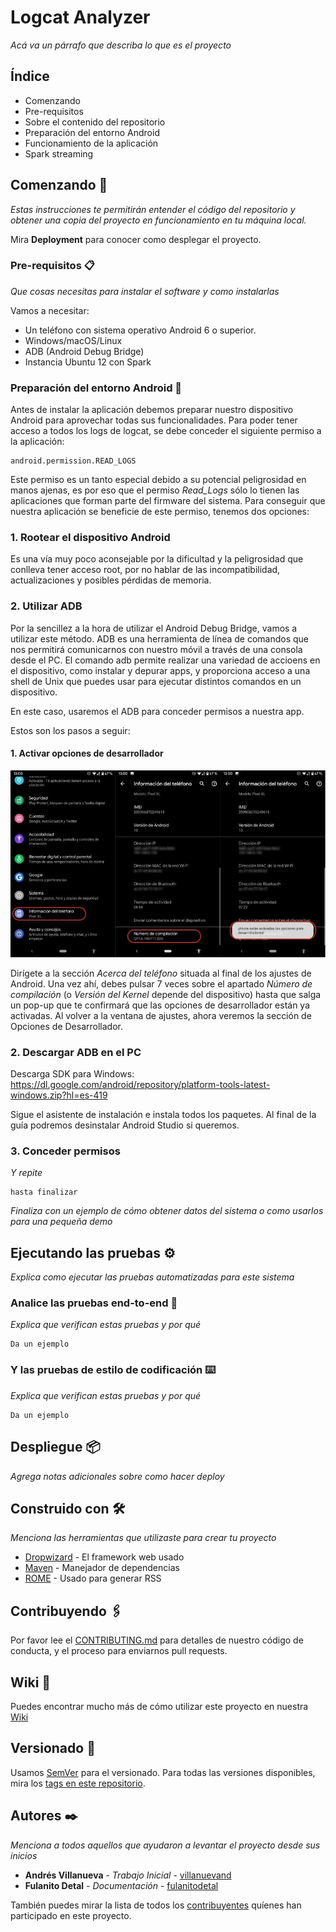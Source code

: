 # Logcat Analyzer

_Acá va un párrafo que describa lo que es el proyecto_

## Índice

- Comenzando
- Pre-requisitos
- Sobre el contenido del repositorio
- Preparación del entorno Android
- Funcionamiento de la aplicación
- Spark streaming

## Comenzando 🚀

_Estas instrucciones te permitirán entender el código del repositorio y obtener una copia del proyecto en funcionamiento en tu máquina local._

Mira **Deployment** para conocer como desplegar el proyecto.


### Pre-requisitos 📋

_Que cosas necesitas para instalar el software y como instalarlas_

Vamos a necesitar:
- Un teléfono con sistema operativo Android 6 o superior.
- Windows/macOS/Linux
- ADB (Android Debug Bridge)
- Instancia Ubuntu 12 con Spark


### Preparación del entorno Android 🔧

Antes de instalar la aplicación debemos preparar nuestro dispositivo Android para aprovechar todas sus funcionalidades. 
Para poder tener acceso a todos los logs de logcat, se debe conceder el siguiente permiso a la aplicación:

```
android.permission.READ_LOGS
```

Este permiso es un tanto especial debido a su potencial peligrosidad en manos ajenas, es por eso que el permiso _Read_Logs_ sólo lo tienen las aplicaciones que forman parte del firmware del sistema. Para conseguir que nuestra aplicación se beneficie de este permiso, tenemos dos opciones:
### 1. Rootear el dispositivo Android
Es una vía muy poco aconsejable por la dificultad y la peligrosidad que conlleva tener acceso root, por no hablar de las incompatibilidad, actualizaciones y posibles pérdidas de memoria.

### 2. Utilizar ADB
Por la sencillez a la hora de utilizar el Android Debug Bridge, vamos a utilizar este método. ADB es una herramienta de línea de comandos que nos permitirá comunicarnos con nuestro móvil a través de una consola desde el PC. El comando adb permite realizar una variedad de accioens en el dispositivo, como instalar y depurar apps, y proporciona acceso a una shell de Unix que puedes usar para ejecutar distintos comandos en un dispositivo. 

En este caso, usaremos el ADB para conceder permisos a nuestra app.

Estos son los pasos a seguir:

#### 1. Activar opciones de desarrollador
![OpcionesDesarrollador1](/res/img/OpcionesDesarrollador1.png)

Dirígete a la sección _Acerca del teléfono_ situada al final de los ajustes de Android.
Una vez ahí, debes pulsar 7 veces sobre el apartado _Número de compilación_ (o _Versión del Kernel_ depende del dispositivo) hasta que salga un pop-up que te confirmará que las opciones de desarrollador están ya activadas.
Al volver a la ventana de ajustes, ahora veremos la sección de Opciones de Desarrollador.

### 2. Descargar ADB en el PC

Descarga SDK para Windows: https://dl.google.com/android/repository/platform-tools-latest-windows.zip?hl=es-419

Sigue el asistente de instalación e instala todos los paquetes.
Al final de la guía podremos desinstalar Android Studio si queremos. 


### 3. Conceder permisos



_Y repite_

```
hasta finalizar
```

_Finaliza con un ejemplo de cómo obtener datos del sistema o como usarlos para una pequeña demo_

## Ejecutando las pruebas ⚙️

_Explica como ejecutar las pruebas automatizadas para este sistema_

### Analice las pruebas end-to-end 🔩

_Explica que verifican estas pruebas y por qué_

```
Da un ejemplo
```

### Y las pruebas de estilo de codificación ⌨️

_Explica que verifican estas pruebas y por qué_

```
Da un ejemplo
```

## Despliegue 📦

_Agrega notas adicionales sobre como hacer deploy_

## Construido con 🛠️

_Menciona las herramientas que utilizaste para crear tu proyecto_

* [Dropwizard](http://www.dropwizard.io/1.0.2/docs/) - El framework web usado
* [Maven](https://maven.apache.org/) - Manejador de dependencias
* [ROME](https://rometools.github.io/rome/) - Usado para generar RSS

## Contribuyendo 🖇️

Por favor lee el [CONTRIBUTING.md](https://gist.github.com/villanuevand/xxxxxx) para detalles de nuestro código de conducta, y el proceso para enviarnos pull requests.

## Wiki 📖

Puedes encontrar mucho más de cómo utilizar este proyecto en nuestra [Wiki](https://github.com/tu/proyecto/wiki)

## Versionado 📌

Usamos [SemVer](http://semver.org/) para el versionado. Para todas las versiones disponibles, mira los [tags en este repositorio](https://github.com/tu/proyecto/tags).

## Autores ✒️

_Menciona a todos aquellos que ayudaron a levantar el proyecto desde sus inicios_

* **Andrés Villanueva** - *Trabajo Inicial* - [villanuevand](https://github.com/villanuevand)
* **Fulanito Detal** - *Documentación* - [fulanitodetal](#fulanito-de-tal)

También puedes mirar la lista de todos los [contribuyentes](https://github.com/your/project/contributors) quíenes han participado en este proyecto. 
